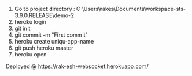 1. Go to project directory : C:\Users\rakes\Documents\workspace-sts-3.9.0.RELEASE\demo-2
2. heroku login
3. git init
4. git commit -m "First commit"
5. heroku create uniqu-app-name
6. git push heroku master
7. heroku open


Deployed @ https://rak-esh-websocket.herokuapp.com/